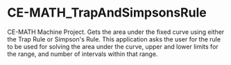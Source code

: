 # CE-MATH_TrapAndSimpsonsRule
CE-MATH Machine Project. Gets the area under the fixed curve using either the Trap Rule or Simpson's Rule. This application asks the user for the rule to be used for solving the area under the curve, upper and lower limits for the range, and number of intervals within that range.
